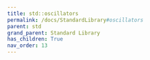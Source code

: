 ```yaml
---
title: std::oscillators
permalink: /docs/StandardLibrary#oscillators
parent: std
grand_parent: Standard Library
has_children: True
nav_order: 13
---
```

